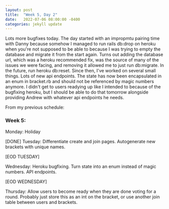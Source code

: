 ```yaml
---
layout: post
title:  "Week 5, Day 2"
date:   2022-07-06 08:00:00 -0400
categories: jekyll update
---
```


Lots more bugfixes today. The day started with an impropmtu pairing time with Danny because somehow I managed to run rails db:drop on heroku when you're not supposed to be able to because I was trying to empty the database and migrate it from the start again. Turns out adding the database url, which was a heroku recommended fix, was the source of many of the issues we were facing, and removing it allowed me to just run db:migrate. In the future, run heroku db:reset. Since then, I've worked on several small things. Lots of new api endpoints. The state has now been encapsulated in an enum in bracket.rb and should not be referenced by magic numbers anymore. I didn't get to users readying up like I intended to because of the bugfixing heroku, but I should be able to do that tomorrow alongside providing Andrew with whatever api endpoints he needs.

From my previous schedule:


### Week 5:

Monday: Holiday

[DONE] Tuesday: Differentiate create and join pages. Autogenerate new brackets with unique names.

[EOD TUESDAY]

Wednesday: Heroku bugfixing. Turn state into an enum instead of magic numbers. API endpoints.

[EOD WEDNESDAY]

Thursday: Allow users to become ready when they are done voting for a round. Probably just store this as an int on the bracket, or use another join table between users and brackets.
